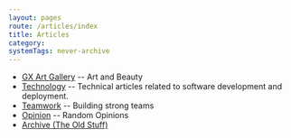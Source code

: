 ```yaml
---
layout: pages
route: /articles/index
title: Articles
category: 
systemTags: never-archive
---
```


<ul>
    <li><a href="/art/dreamwalker-gallery/">GX Art Gallery</a> -- Art and Beauty</li>
    <li><a href="tech">Technology</a> -- Technical articles related to software development and deployment.</li>
    <li><a href="team">Teamwork</a> -- Building strong teams</li>
    <li><a href="opinion">Opinion</a> -- Random Opinions</li>
    <li><a href="archive">Archive (The Old Stuff)</a></li>
</ul>
